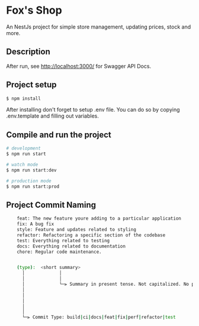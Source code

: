 # Fox's Shop
  An NestJs project for simple store management, updating prices, stock and more.
## Description

After run, see [http://localhost:3000/](http://localhost:3000/) for Swagger API Docs.

## Project setup

```bash
$ npm install
```
After installing don't forget to setup .env file. You can do so by copying .env.template and filling out variables.

## Compile and run the project

```bash
# development
$ npm run start

# watch mode
$ npm run start:dev

# production mode
$ npm run start:prod
```

## Project Commit Naming
```bash
    feat: The new feature youre adding to a particular application
    fix: A bug fix
    style: Feature and updates related to styling
    refactor: Refactoring a specific section of the codebase
    test: Everything related to testing
    docs: Everything related to documentation
    chore: Regular code maintenance.


    (type):  <short summary>
      │             │
      │             │
      │             └─⫸ Summary in present tense. Not capitalized. No period at the end.
      │             
      │             
      │
      │
      │
      └─⫸ Commit Type: build|ci|docs|feat|fix|perf|refactor|test
```